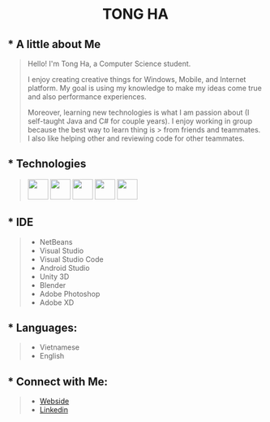 # <p align="CENTER">TONG HA</p>

## * A little about Me
> Hello! I'm Tong Ha, a Computer Science student. 
> 
> I enjoy creating creative things for Windows, Mobile, and Internet platform. My goal is using my knowledge to make my ideas come true and also performance experiences.
> 
> Moreover, learning new technologies is what I am passion about (I self-taught Java and C# for couple years). I enjoy working in group because the best way to learn thing is > from friends and teammates. I also like helping other and reviewing code for other teammates.

## * Technologies

> <img width="40" src="https://img.icons8.com/color/48/000000/java-coffee-cup-logo--v1.png"/>  <img width="40" src="https://img.icons8.com/color/48/000000/c-sharp-logo-2.png"/>  <img width="40" src="https://img.icons8.com/color/48/000000/html-5--v1.png"/>  <img width="40" src="https://img.icons8.com/color/48/000000/css3.png"/>  <img width="40" src="https://img.icons8.com/color/48/000000/mysql-logo.png"/>

## * IDE
>  * NetBeans
>  * Visual Studio
>  * Visual Studio Code
>  * Android Studio
>  * Unity 3D
>  * Blender
>  * Adobe Photoshop
>  * Adobe XD

## * Languages: 
> * Vietnamese
> * English

## * Connect with Me: 
> * [Webside](https://tongha.tech)
> * [Linkedin](https://www.linkedin.com/in/tong-ha)

